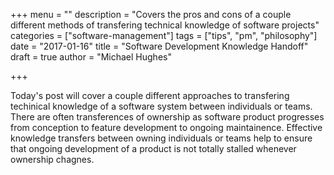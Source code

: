 +++
menu = ""
description = "Covers the pros and cons of a couple different methods of transfering technical knowledge of software projects"
categories = ["software-management"]
tags = ["tips", "pm", "philosophy"]
date = "2017-01-16"
title = "Software Development Knowledge Handoff"
draft = true
author = "Michael Hughes"

+++

Today's post will cover a couple different approaches to transfering techinical knowledge of a software system between individuals
or teams. There are often transferences of ownership as software product progresses from conception to feature development to ongoing maintainence.
Effective knowledge transfers between owning individuals or teams help to ensure that ongoing development of a product is not totally stalled whenever
ownership chagnes.

<!--more-->

